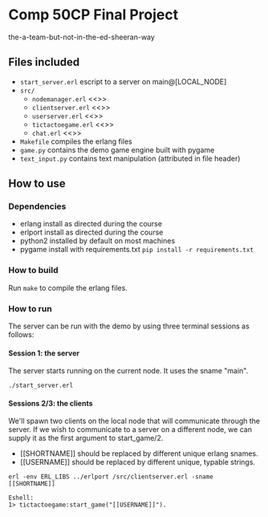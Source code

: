 # Comp 50CP Final Project
the-a-team-but-not-in-the-ed-sheeran-way

## Files included
- `start_server.erl`      escript to a server on main@[LOCAL_NODE]
- `src/`
  - `nodemanager.erl`     <<<TODO>>>
  - `clientserver.erl`    <<<TODO>>>
  - `userserver.erl`      <<<TODO>>>
  - `tictactoegame.erl`   <<<TODO>>>
  - `chat.erl`            <<<TODO>>>
- `Makefile`              compiles the erlang files
- `game.py`               contains the demo game engine built with pygame
- `text_input.py`         contains text manipulation (attributed in file header)


## How to use

### Dependencies
- erlang    install as directed during the course
- erlport   install as directed during the course
- python2   installed by default on most machines
- pygame    install with requirements.txt `pip install -r requirements.txt`

### How to build
Run `make` to compile the erlang files.

### How to run
The server can be run with the demo by using three terminal sessions as follows:

#### Session 1: the server
The server starts running on the current node. It uses the sname "main".
```
./start_server.erl
```

#### Sessions 2/3: the clients
We'll spawn two clients on the local node that will communicate through
the server. If we wish to communicate to a server on a different node,
we can supply it as the first argument to start_game/2.

- [[SHORTNAME]] should be replaced by different unique erlang snames.
- [[USERNAME]]  should be replaced by different unique, typable strings.

```
erl -env ERL_LIBS ../erlport /src/clientserver.erl -sname [[SHORTNAME]]

Eshell:
1> tictactoegame:start_game("[[USERNAME]]").
```